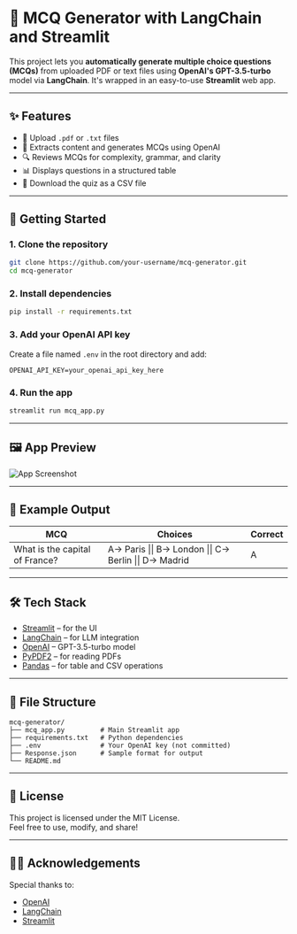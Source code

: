 # 🧠 MCQ Generator with LangChain and Streamlit

This project lets you **automatically generate multiple choice questions (MCQs)** from uploaded PDF or text files using **OpenAI's GPT-3.5-turbo** model via **LangChain**. It's wrapped in an easy-to-use **Streamlit** web app.

---

## ✨ Features

- 📄 Upload `.pdf` or `.txt` files
- 🧠 Extracts content and generates MCQs using OpenAI
- 🔍 Reviews MCQs for complexity, grammar, and clarity
- 📊 Displays questions in a structured table
- 💾 Download the quiz as a CSV file

---

## 🚀 Getting Started

### 1. Clone the repository
```bash
git clone https://github.com/your-username/mcq-generator.git
cd mcq-generator
```

### 2. Install dependencies
```bash
pip install -r requirements.txt
```

### 3. Add your OpenAI API key
Create a file named `.env` in the root directory and add:
```
OPENAI_API_KEY=your_openai_api_key_here
```

### 4. Run the app
```bash
streamlit run mcq_app.py
```

---

## 🖼️ App Preview

![App Screenshot](https://user-images.githubusercontent.com/example/screenshot.png)

---

## 🧾 Example Output

| MCQ | Choices | Correct |
|-----|---------|---------|
| What is the capital of France? | A→ Paris \|\| B→ London \|\| C→ Berlin \|\| D→ Madrid | A |

---

## 🛠 Tech Stack

- [Streamlit](https://streamlit.io/) – for the UI
- [LangChain](https://www.langchain.com/) – for LLM integration
- [OpenAI](https://platform.openai.com/) – GPT-3.5-turbo model
- [PyPDF2](https://pypi.org/project/PyPDF2/) – for reading PDFs
- [Pandas](https://pandas.pydata.org/) – for table and CSV operations

---

## 📂 File Structure

```
mcq-generator/
├── mcq_app.py         # Main Streamlit app
├── requirements.txt   # Python dependencies
├── .env               # Your OpenAI key (not committed)
├── Response.json      # Sample format for output
└── README.md
```

---

## 📄 License

This project is licensed under the MIT License.  
Feel free to use, modify, and share!

---

## 🙋‍♀️ Acknowledgements

Special thanks to:
- [OpenAI](https://openai.com/)
- [LangChain](https://www.langchain.com/)
- [Streamlit](https://streamlit.io/)
